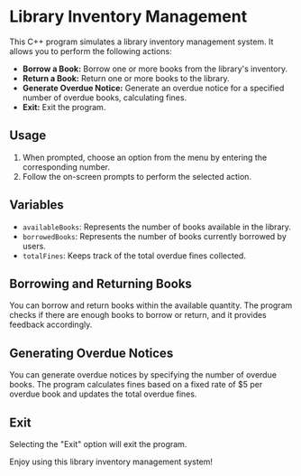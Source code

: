 # Library Inventory Management

This C++ program simulates a library inventory management system. It allows you to perform the following actions:

- **Borrow a Book:** Borrow one or more books from the library's inventory.
- **Return a Book:** Return one or more books to the library.
- **Generate Overdue Notice:** Generate an overdue notice for a specified number of overdue books, calculating fines.
- **Exit:** Exit the program.

## Usage

1. When prompted, choose an option from the menu by entering the corresponding number.
2. Follow the on-screen prompts to perform the selected action.

## Variables

- `availableBooks`: Represents the number of books available in the library.
- `borrowedBooks`: Represents the number of books currently borrowed by users.
- `totalFines`: Keeps track of the total overdue fines collected.

## Borrowing and Returning Books

You can borrow and return books within the available quantity. The program checks if there are enough books to borrow or return, and it provides feedback accordingly.

## Generating Overdue Notices

You can generate overdue notices by specifying the number of overdue books. The program calculates fines based on a fixed rate of $5 per overdue book and updates the total overdue fines.

## Exit

Selecting the "Exit" option will exit the program.

Enjoy using this library inventory management system!
